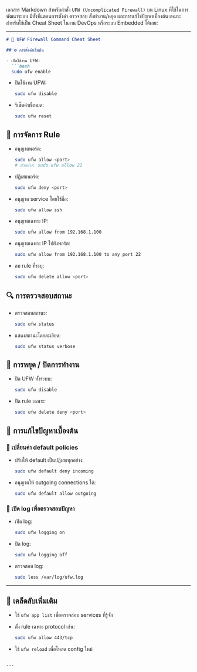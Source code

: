 เอกสาร Markdown สำหรับคำสั่ง `UFW (Uncomplicated Firewall)` บน Linux ที่ใช้ในการพัฒนาระบบ มีทั้งขั้นตอนการตั้งค่า ตรวจสอบ สั่งทำงาน/หยุด และการแก้ไขปัญหาเบื้องต้น เหมาะสำหรับใช้เป็น Cheat Sheet ในงาน DevOps หรือระบบ Embedded ได้เลย:

---

```markdown
# 🔐 UFW Firewall Command Cheat Sheet

## ⚙️ การตั้งค่าเริ่มต้น

- เปิดใช้งาน UFW:
  ```bash
  sudo ufw enable
  ```

- ปิดใช้งาน UFW:
  ```bash
  sudo ufw disable
  ```

- รีเซ็ตค่าทั้งหมด:
  ```bash
  sudo ufw reset
  ```

## 🚪 การจัดการ Rule

- อนุญาตพอร์ต:
  ```bash
  sudo ufw allow <port>
  # ตัวอย่าง: sudo ufw allow 22
  ```

- ปฏิเสธพอร์ต:
  ```bash
  sudo ufw deny <port>
  ```

- อนุญาต service โดยใช้ชื่อ:
  ```bash
  sudo ufw allow ssh
  ```

- อนุญาตเฉพาะ IP:
  ```bash
  sudo ufw allow from 192.168.1.100
  ```

- อนุญาตเฉพาะ IP ไปยังพอร์ต:
  ```bash
  sudo ufw allow from 192.168.1.100 to any port 22
  ```

- ลบ rule ที่ระบุ:
  ```bash
  sudo ufw delete allow <port>
  ```

## 🔍 การตรวจสอบสถานะ

- ตรวจสอบสถานะ:
  ```bash
  sudo ufw status
  ```

- แสดงสถานะโดยละเอียด:
  ```bash
  sudo ufw status verbose
  ```

## 🛑 การหยุด / ปิดการทำงาน

- ปิด UFW ทั้งระบบ:
  ```bash
  sudo ufw disable
  ```

- ปิด rule เฉพาะ:
  ```bash
  sudo ufw delete deny <port>
  ```

## 🧯 การแก้ไขปัญหาเบื้องต้น

### 🔄 เปลี่ยนค่า default policies

- ปรับให้ default เป็นปฏิเสธทุกอย่าง:
  ```bash
  sudo ufw default deny incoming
  ```

- อนุญาตให้ outgoing connections ได้:
  ```bash
  sudo ufw default allow outgoing
  ```

### 🚧 เปิด log เพื่อตรวจสอบปัญหา

- เปิด log:
  ```bash
  sudo ufw logging on
  ```

- ปิด log:
  ```bash
  sudo ufw logging off
  ```

- ตรวจสอบ log:
  ```bash
  sudo less /var/log/ufw.log
  ```

---

## 📌 เคล็ดลับเพิ่มเติม

- ใช้ `ufw app list` เพื่อตรวจสอบ services ที่รู้จัก
- ตั้ง rule เฉพาะ protocol เช่น:
  ```bash
  sudo ufw allow 443/tcp
  ```

- ใช้ `ufw reload` เพื่อโหลด config ใหม่

```

---
